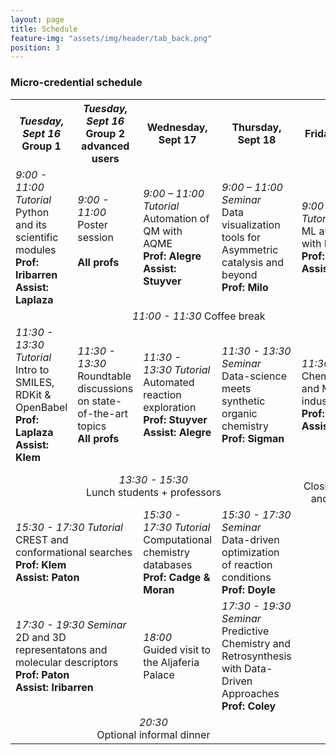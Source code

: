 ```yaml
---
layout: page
title: Schedule
feature-img: "assets/img/header/tab_back.png"
position: 3
---
```


### Micro-credential schedule

<html>
<head>
<style>
#customers {
  border-collapse: collapse;
  width: 100%;
}

#customers td, th {
  border: 1px solid #ddd;
  line-height: 1.5;
}
.centered td {
  text-align: center
}

#customers th {
  text-align: center;
  background-color: #f2f2f2;
}

</style>
</head>

<body>

<table id="customers">
  <tr class="centered">
    <th><i>Tuesday, Sept 16</i><br>Group 1</th>
    <th><i>Tuesday, Sept 16</i><br>Group 2<br>advanced users</th>
    <th>Wednesday, Sept 17</th>
    <th>Thursday, Sept 18</th>
    <th>Friday, Sept 19</th>
  </tr>
  <tr>
    <td><i>9:00 - 11:00 Tutorial</i><br>Python and its scientific modules<br><b>Prof: Iribarren</b><br><b>Assist: Laplaza</b></td>
    <td><i>9:00 - 11:00 </i><br>Poster session<br><br><b>All profs</b><br><br></td>
    <td><i>9:00 – 11:00 Tutorial</i><br>Automation of QM with AQME<br><b>Prof: Alegre</b><br><b>Assist: Stuyver</b></td>
    <td><i>9:00 – 11:00 Seminar</i><br>Data visualization tools for Asymmetric catalysis and beyond<br><b>Prof: Milo</b></td>
    <td><i>9:00 – 11:00 Tutorial</i><br>ML automation with ROBERT<br><b>Prof: Dalmau</b><br><b>Assist: Luchini</b></td>
  </tr>
  <tr class="centered">
    <td colspan="5"><i>11:00 - 11:30</i> Coffee break</td>
  <tr>
    <td><i>11:30 - 13:30 Tutorial</i><br>Intro to SMILES, RDKit & OpenBabel<br><b>Prof: Laplaza</b><br><b>Assist: Klem</b></td>
    <td><i>11:30 - 13:30 </i><br>Roundtable discussions on state-of-the-art topics<br><b>All profs</b></td>
    <td><i>11:30 - 13:30 Tutorial</i><br>Automated reaction exploration<br><b>Prof: Stuyver</b><br><b>Assist: Alegre</b></td>
    <td><i>11:30 - 13:30 Seminar</i><br>Data-science meets synthetic organic chemistry<br><b>Prof: Sigman</b></td>
    <td><i>11:30 - 13:30 </i><br>Cheminformatics and ML in industry<br><b>Prof: Luchini</b><br><b>Assist: Dalmau</b></td>
  </tr>
  <tr class="centered">
    <td colspan="4"><i>13:30 - 15:30 </i><br>Lunch students + professors</td>
    <td><i>13:30</i><br>Closing remarks and goodbye</td>
  </tr>
  <tr>
    <td colspan="2"><i>15:30 - 17:30 Tutorial</i><br>CREST and conformational searches<br><b>Prof: Klem</b><br><b>Assist: Paton</b></td>
    <td><i>15:30 - 17:30 Tutorial</i><br>Computational chemistry databases<br><b>Prof: Cadge & Moran</b></td>
    <td><i>15:30 - 17:30 Seminar </i><br>Data-driven optimization of reaction conditions<br><b>Prof: Doyle</b></td>
    <td style="border:none;"></td>
  </tr>
  <tr>
    <td colspan="2"><i>17:30 - 19:30 Seminar</i><br>2D and 3D representatons and molecular descriptors<br><b>Prof: Paton</b><br><b>Assist: Iribarren</b></td>
    <td><i>18:00 </i><br>Guided visit to the Aljaferia Palace</td>
    <td><i>17:30 - 19:30 Seminar </i><br>Predictive Chemistry and Retrosynthesis with Data-Driven Approaches<br><b>Prof: Coley</b></td>
    <td style="border:none;"></td>
  </tr>
  <tr class="centered">
    <td colspan="4"><i>20:30</i><br>Optional informal dinner</td>
    <td style="border:none;"></td>
  </tr>
<!-- </table> -->

<!-- </body> -->
<!-- </html> -->

